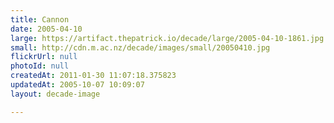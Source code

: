 ```yaml
---
title: Cannon
date: 2005-04-10
large: https://artifact.thepatrick.io/decade/large/2005-04-10-1861.jpg
small: http://cdn.m.ac.nz/decade/images/small/20050410.jpg
flickrUrl: null
photoId: null
createdAt: 2011-01-30 11:07:18.375823
updatedAt: 2005-10-07 10:09:07
layout: decade-image

---
```



